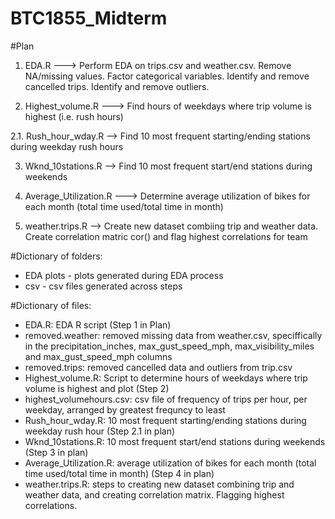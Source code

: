 # BTC1855_Midterm
#Plan
1. EDA.R ---> Perform EDA on trips.csv and weather.csv. Remove NA/missing values. Factor categorical variables. Identify and remove cancelled trips. Identify and remove outliers. 

2. Highest_volume.R --->  Find hours of weekdays where trip volume is highest (i.e. rush hours)

2.1. Rush_hour_wday.R --> Find 10 most frequent starting/ending stations during weekday rush hours

3. Wknd_10stations.R --> Find 10 most frequent start/end stations during weekends

4. Average_Utilization.R ---> Determine average utilization of bikes for each month (total time used/total time in month)

5. weather.trips.R --> Create new dataset combiing trip and weather data. Create correlation matric cor() and flag highest correlations for team
  
#Dictionary of folders:
- EDA plots - plots generated during EDA process
- csv - csv files generated across steps

#Dictionary of files:
- EDA.R: EDA R script (Step 1 in Plan)
- removed.weather: removed missing data from weather.csv, speciffically in the precipitation_inches, max_gust_speed_mph, max_visibility_miles and max_gust_speed_mph columns
- removed.trips: removed cancelled data and outliers from trip.csv
- Highest_volume.R: Script to determine hours of weekdays where trip volume is highest and plot (Step 2)
- highest_volumehours.csv: csv file of frequency of trips per hour, per weekday, arranged by greatest frequncy to least
- Rush_hour_wday.R: 10 most frequent starting/ending stations during weekday rush hour (Step 2.1 in plan)
- Wknd_10stations.R: 10 most frequent start/end stations during weekends (Step 3 in plan)
- Average_Utilization.R: average utilization of bikes for each month (total time used/total time in month) (Step 4 in plan)
- weather.trips.R: steps to creating new dataset combining trip and weather data, and creating correlation matrix. Flagging highest correlations.
